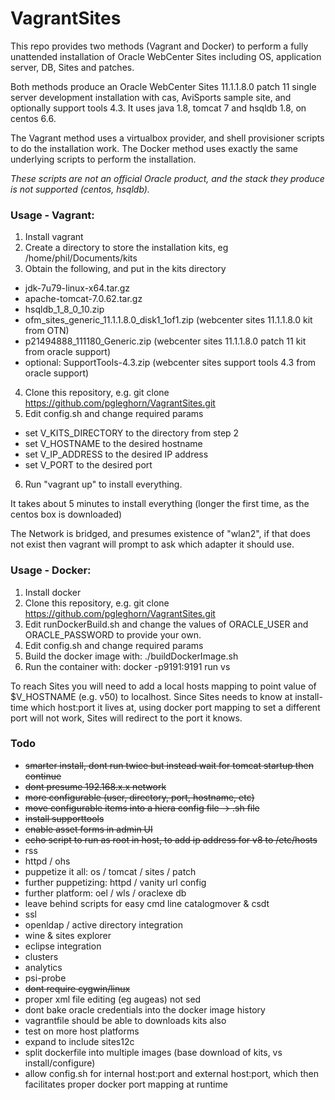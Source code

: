 # VagrantSites
This repo provides two methods (Vagrant and Docker) to perform a fully unattended installation of Oracle WebCenter Sites including OS, application server, DB, Sites and patches.

Both methods produce an Oracle WebCenter Sites 11.1.1.8.0 patch 11 single server development installation with cas, AviSports sample site, and optionally support tools 4.3. It uses java 1.8, tomcat 7 and hsqldb 1.8, on centos 6.6.

The Vagrant method uses a virtualbox provider, and shell provisioner scripts to do the installation work.
The Docker method uses exactly the same underlying scripts to perform the installation.

*These scripts are not an official Oracle product, and the stack they produce is not supported (centos, hsqldb).*

### Usage - Vagrant:

1. Install vagrant
2. Create a directory to store the installation kits, eg /home/phil/Documents/kits
3. Obtain the following, and put in the kits directory
  * jdk-7u79-linux-x64.tar.gz
  * apache-tomcat-7.0.62.tar.gz
  * hsqldb_1_8_0_10.zip
  * ofm_sites_generic_11.1.1.8.0_disk1_1of1.zip (webcenter sites 11.1.1.8.0 kit from OTN)
  * p21494888_111180_Generic.zip (webcenter sites 11.1.1.8.0 patch 11 kit from oracle support)
  * optional: SupportTools-4.3.zip (webcenter sites support tools 4.3 from oracle support)
4. Clone this repository, e.g. git clone https://github.com/pgleghorn/VagrantSites.git
5. Edit config.sh and change required params
 * set V_KITS_DIRECTORY to the directory from step 2
 * set V_HOSTNAME to the desired hostname
 * set V_IP_ADDRESS to the desired IP address
 * set V_PORT to the desired port
6. Run "vagrant up" to install everything.

It takes about 5 minutes to install everything (longer the first time, as the centos box is downloaded)

The Network is bridged, and presumes existence of "wlan2", if that does not exist then vagrant will prompt to ask which adapter it should use.

### Usage - Docker:

1. Install docker
2. Clone this repository, e.g. git clone https://github.com/pgleghorn/VagrantSites.git
3. Edit runDockerBuild.sh and change the values of ORACLE_USER and ORACLE_PASSWORD to provide your own.
4. Edit config.sh and change required params
5. Build the docker image with:  ./buildDockerImage.sh
6. Run the container with:  docker -p9191:9191 run vs

To reach Sites you will need to add a local hosts mapping to point value of $V_HOSTNAME (e.g. v50) to localhost.
Since Sites needs to know at install-time which host:port it lives at, using docker port mapping to set a different port will not work, Sites will redirect to the port it knows.

### Todo

* ~~smarter install, dont run twice but instead wait for tomcat startup then continue~~
* ~~dont presume 192.168.x.x network~~
* ~~more configurable (user, directory, port, hostname, etc)~~
* ~~move configurable items into a hiera config file -> .sh file~~
* ~~install supporttools~~
* ~~enable asset forms in admin UI~~
* ~~echo script to run as root in host, to add ip address for v8 to /etc/hosts~~
* rss
* httpd / ohs
* puppetize it all: os / tomcat / sites / patch
* further puppetizing: httpd / vanity url config
* further platform: oel / wls / oraclexe db
* leave behind scripts for easy cmd line catalogmover & csdt
* ssl
* openldap / active directory integration
* wine & sites explorer
* eclipse integration
* clusters
* analytics
* psi-probe
* ~~dont require cygwin/linux~~
* proper xml file editing (eg augeas) not sed
* dont bake oracle credentials into the docker image history
* vagrantfile should be able to downloads kits also
* test on more host platforms
* expand to include sites12c
* split dockerfile into multiple images (base download of kits, vs install/configure)
* allow config.sh for internal host:port and external host:port, which then facilitates proper docker port mapping at runtime
